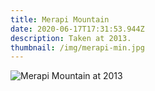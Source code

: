 ```yaml
---
title: Merapi Mountain
date: 2020-06-17T17:31:53.944Z
description: Taken at 2013.
thumbnail: /img/merapi-min.jpg
---
```

![Merapi Mountain at 2013](/img/merapi.jpg "Merapi Mountain at 2013")